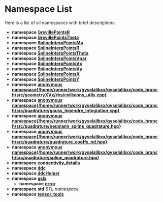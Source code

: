 
# Namespace List

Here is a list of all namespaces with brief descriptions:


* **namespace** [**GrevillePointsR**](namespaceGrevillePointsR.md) 
* **namespace** [**GrevillePointsTheta**](namespaceGrevillePointsTheta.md) 
* **namespace** [**SplineInterpPointsMu**](namespaceSplineInterpPointsMu.md) 
* **namespace** [**SplineInterpPointsR**](namespaceSplineInterpPointsR.md) 
* **namespace** [**SplineInterpPointsTheta**](namespaceSplineInterpPointsTheta.md) 
* **namespace** [**SplineInterpPointsVpar**](namespaceSplineInterpPointsVpar.md) 
* **namespace** [**SplineInterpPointsVx**](namespaceSplineInterpPointsVx.md) 
* **namespace** [**SplineInterpPointsVy**](namespaceSplineInterpPointsVy.md) 
* **namespace** [**SplineInterpPointsX**](namespaceSplineInterpPointsX.md) 
* **namespace** [**SplineInterpPointsY**](namespaceSplineInterpPointsY.md) 
* **namespace** [**anonymous namespace{/home/runner/work/gyselalibxx/gyselalibxx/code\_branch/src/geometryXVx/rhs/collisions\_utils.cpp}**](namespace_0d73.md) 
* **namespace** [**anonymous namespace{/home/runner/work/gyselalibxx/gyselalibxx/code\_branch/src/quadrature/gauss\_legendre\_integration.cpp}**](namespace_0d204.md) 
* **namespace** [**anonymous namespace{/home/runner/work/gyselalibxx/gyselalibxx/code\_branch/src/quadrature/neumann\_spline\_quadrature.hpp}**](namespace_0d206.md) 
* **namespace** [**anonymous namespace{/home/runner/work/gyselalibxx/gyselalibxx/code\_branch/src/quadrature/quadrature\_coeffs\_nd.hpp}**](namespace_0d208.md) 
* **namespace** [**anonymous namespace{/home/runner/work/gyselalibxx/gyselalibxx/code\_branch/src/quadrature/spline\_quadrature.hpp}**](namespace_0d210.md) 
* **namespace** [**connectivity\_details**](namespaceconnectivity__details.md)     
* **namespace** [**ddc**](namespaceddc.md) 
* **namespace** [**ddcHelper**](namespaceddcHelper.md)     
* **namespace** [**gslx**](namespacegslx.md)     
    * **namespace** [**error**](namespacegslx_1_1error.md)     
* **namespace** [**std**](namespacestd.md) _STL namespace._     
* **namespace** [**tensor\_tools**](namespacetensor__tools.md)     

